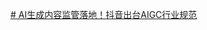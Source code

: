 [# AI生成内容监管落地！抖音出台AIGC行业规范](https://www.bilibili.com/video/BV1YT411t7Pe/?-Arouter=story&buvid=Z04E510301E2317E4258B86E9DE3EE9C4D01&is_story_h5=true&mid=VWzcmGUtEsG3cu5l2eCFlg%3D%3D&p=1&plat_id=163&share_from=ugc&share_medium=iphone&share_plat=ios&share_session_id=1A148BD9-C885-478A-81FA-1C2CFE656D46&share_source=WEIXIN&share_tag=s_i&timestamp=1684234353&unique_k=RC75Mbj&up_id=392070429&vd_source=51c3e05edfa923bc859a70d024c2d7c9)

